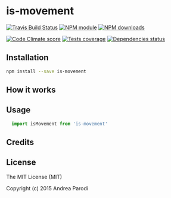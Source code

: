 # is-movement



[![Travis Build Status](https://img.shields.io/travis/parro-it/is-movement.svg)](http://travis-ci.org/parro-it/is-movement)
[![NPM module](https://img.shields.io/npm/v/is-movement.svg)](https://npmjs.org/package/is-movement)
[![NPM downloads](https://img.shields.io/npm/dt/is-movement.svg)](https://npmjs.org/package/is-movement)

[![Code Climate score](https://img.shields.io/codeclimate/github/parro-it/is-movement.svg)](https://codeclimate.com/github/parro-it/is-movement)
[![Tests coverage](https://img.shields.io/codeclimate/coverage/github/parro-it/is-movement.svg)](https://codeclimate.com/github/parro-it/is-movement)
[![Dependencies status](https://img.shields.io/requires/github/parro-it/is-movement.svg)](https://requires.io/github/parro-it/is-movement/requirements/?branch=master)

## Installation

```bash
npm install --save is-movement
```

## How it works

## Usage

```javascript
  import isMovement from 'is-movement'
```

## Credits

## License
The MIT License (MIT)

Copyright (c) 2015 Andrea Parodi




